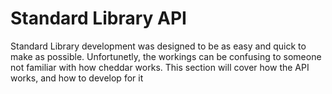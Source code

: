 # Standard Library API

Standard Library development was designed to be as easy and quick to make as possible. Unfortunetly, the workings can be confusing to someone not familiar with how cheddar works. This section will cover how the API works, and how to develop for it
